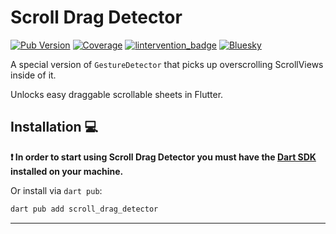 # Scroll Drag Detector


[![Pub Version](https://img.shields.io/pub/v/motor)](https://pub.dev/packages/scroll_drag_detector)
[![Coverage](./coverage.svg)](./test/)
[![lintervention_badge]]([lintervention_link])
[![Bluesky](https://img.shields.io/badge/Bluesky-0285FF?logo=bluesky&logoColor=fff)](https://bsky.app/profile/i.madethese.works)


A special version of `GestureDetector` that picks up overscrolling ScrollViews inside of it.

Unlocks easy draggable scrollable sheets in Flutter.
## Installation 💻

**❗ In order to start using Scroll Drag Detector you must have the [Dart SDK][dart_install_link] installed on your machine.**

Or install via `dart pub`:

```sh
dart pub add scroll_drag_detector
```

--- 

[dart_install_link]: https://dart.dev/get-dart
[mason_link]: https://github.com/felangel/mason
[melos_link]: https://github.com/invertase/melos
[lintervention_link]: https://github.com/whynotmake-it/lintervention
[lintervention_badge]: https://img.shields.io/badge/lints_by-lintervention-3A5A40